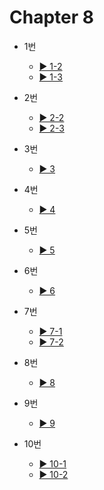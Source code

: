 # Chapter 8

- 1번
  - [▶️ 1-2](8-1-2.html)
  - [▶️ 1-3](8-1-3.html)
  
- 2번
  - [▶️ 2-2](8-2-2.html)
  - [▶️ 2-3](2-3.html)
 
- 3번
  - [▶️ 3](8-3.html)

- 4번
  - [▶️ 4](8-4.html)

- 5번
  - [▶️ 5](8-5.html)

- 6번
  - [▶️ 6](8-6.html)

- 7번
  - [▶️ 7-1](8-7-1.html)
  - [▶️ 7-2](8-7-2.html)
  
- 8번
  - [▶️ 8](8-8.html)

- 9번
  - [▶️ 9](8-9.html)

- 10번
  - [▶️ 10-1](8-10-1.html)
  - [▶️ 10-2](8-10-2.html)

